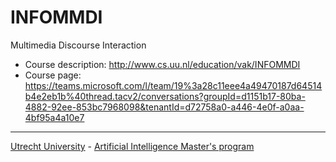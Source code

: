 # INFOMMDI
Multimedia Discourse Interaction

* Course description: http://www.cs.uu.nl/education/vak/INFOMMDI
* Course page: https://teams.microsoft.com/l/team/19%3a28c11eee4a49470187d64514b4e2eb1b%40thread.tacv2/conversations?groupId=d1151b17-80ba-4882-92ee-853bc7968098&tenantId=d72758a0-a446-4e0f-a0aa-4bf95a4a10e7

---
[Utrecht University](https://www.uu.nl/en) - [Artificial Intelligence Master's program](https://www.uu.nl/masters/en/artificial-intelligence)
